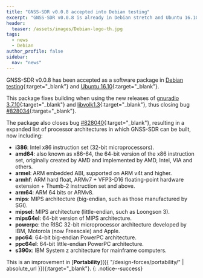 ```yaml
---
title: "GNSS-SDR v0.0.8 accepted into Debian testing"
excerpt: "GNSS-SDR v0.0.8 is already in Debian stretch and Ubuntu 16.10."
header:
  teaser: /assets/images/Debian-logo-th.jpg
tags:
  - news
  - Debian
author_profile: false
sidebar:
  nav: "news"
---
```


GNSS-SDR v0.0.8 has been accepted as a software package in [Debian testing](https://packages.debian.org/source/testing/gnss-sdr){:target="_blank"} and [Ubuntu 16.10](https://launchpad.net/ubuntu/+source/gnss-sdr){:target="_blank"}.

This package fixes building when using the new releases of [gnuradio 3.7.10](https://packages.debian.org/sid/gnuradio){:target="_blank"} and [libvolk1.3](https://packages.debian.org/sid/libvolk1.3){:target="_blank"}, thus closing bug [#828034](https://bugs.debian.org/cgi-bin/bugreport.cgi?bug=828034){:target="_blank"}.

The package also closes bug [#828040](https://bugs.debian.org/cgi-bin/bugreport.cgi?bug=828040){:target="_blank"}, resulting in a expanded list of processor architectures in which GNSS-SDR can be built, now including:


* **i386**: Intel x86 instruction set (32-bit microprocessors).
* **amd64**: also known as x86-64, the 64-bit version of the x86 instruction set, originally created by AMD and implemented by AMD, Intel, VIA and others.
* **armel**: ARM embedded ABI, supported on ARM v4t and higher.
* **armhf**: ARM hard float, ARMv7 + VFP3-D16 floating-point hardware extension + Thumb-2 instruction set and above.
* **arm64**: ARM 64 bits or ARMv8.
* **mips**: MIPS architecture (big-endian, such as those manufactured by SGI).
* **mipsel**: MIPS architecture (little-endian, such as Loongson 3).
* **mips64el**: 64-bit version of MIPS architecture.
* **powerpc**: the RISC 32-bit microprocessor architecture developed by IBM, Motorola (now Freescale) and Apple.
* **ppc64**: 64-bit big-endian PowerPC architecture.
* **ppc64el**: 64-bit little-endian PowerPC architecture.
* **s390x**: IBM System z architecture for mainframe computers.


This is an improvement in [**Portability**]({{ "/design-forces/portability/" | absolute_url }}){:target="_blank"}.
{: .notice--success}
